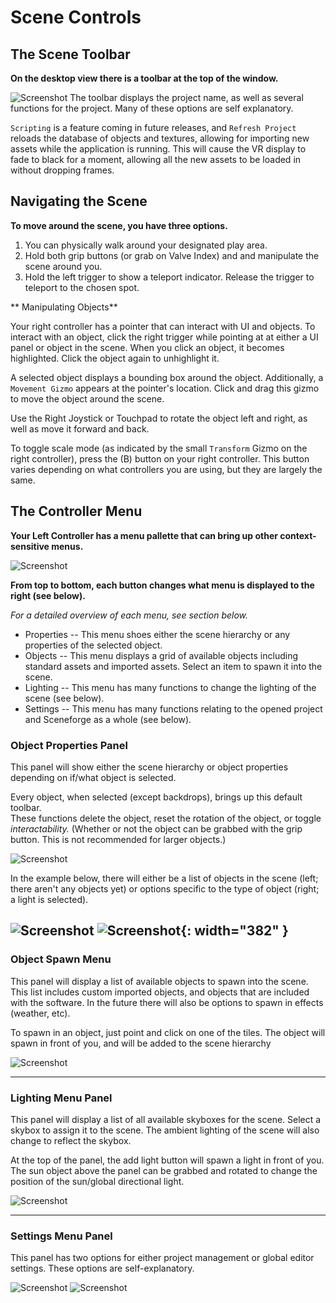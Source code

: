 # Scene Controls

## The Scene Toolbar
**On the desktop view there is a toolbar at the top of the window.**

![Screenshot](img\sceneToolbar.PNG)
The toolbar displays the project name, as well as several functions for the project.
Many of these options are self explanatory.

`Scripting` is a feature coming in future releases, and `Refresh Project` reloads the database of objects and textures, allowing for importing new assets while the application is running.  This will cause the VR display to fade to black for a moment, allowing all the new assets to be loaded in without dropping frames.


## Navigating the Scene
**To move around the scene, you have three options.**

1. You can physically walk around your designated play area.
2. Hold both grip buttons (or grab on Valve Index) and and manipulate the scene around you.
3. Hold the left trigger to show a teleport indicator.  Release the trigger to teleport to the chosen spot.

** Manipulating Objects**

Your right controller has a pointer that can interact with UI and objects.
To interact with an object, click the right trigger while pointing at at either a UI panel or object in the scene.
When you click an object, it becomes highlighted. Click the object again to unhighlight it.

A selected object displays a bounding box around the object.  Additionally, a `Movement Gizmo` appears at the pointer's location.  Click and drag this gizmo to move the object around the scene.

Use the Right Joystick or Touchpad to rotate the object left and right, as well as move it forward and back.  

To toggle scale mode (as indicated by the small `Transform` Gizmo on the right controller), press the (B) button on your right controller.  This button varies depending on what controllers you are using, but they are largely the same.

## The Controller Menu
**Your Left Controller has a menu pallette that can bring up other context-sensitive menus.**

![Screenshot](img\controllerMenu.PNG)

**From top to bottom, each button changes what menu is displayed to the right (see below).**

*For a detailed overview of each menu, see section below.*

* Properties -- This menu shoes either the scene hierarchy or any properties of the selected object.
* Objects -- This menu displays a grid of available objects including standard assets and imported assets. Select an item to spawn it into the scene.
* Lighting -- This menu has many functions to change the lighting of the scene (see below).
*  Settings -- This menu has many functions relating to the opened project and Sceneforge as a whole (see below).

### Object Properties Panel ###
This panel will show either the scene hierarchy or object properties depending on if/what object is selected.  

Every object, when selected (except backdrops), brings up this default toolbar.  
These functions delete the object, reset the rotation of the object, or toggle *interactability.* (Whether or not the object can be grabbed with the grip button.  This is not recommended for larger objects.)

![Screenshot](img\objectPropertiesToolbar.png)

In the example below, there will either be a list of objects in the scene (left; there aren't any objects yet) or options specific to the type of object (right; a light is selected).


![Screenshot](img\hierarchy.PNG)
![Screenshot](img\lightProperties.PNG){: width="382" }
---
### Object Spawn Menu ###
This panel will display a list of available objects to spawn into the scene.  This list includes custom imported objects, and objects that are included with the software.  In the future there will also be options to spawn in effects (weather, etc).

To spawn in an object, just point and click on one of the tiles.  The object will spawn in front of you, and will be added to the scene hierarchy 

![Screenshot](img\spawnObject.PNG)

---

### Lighting Menu Panel ###
This panel will display a list of all available skyboxes for the scene.  Select a skybox to assign it to the scene.  The ambient lighting of the scene will also change to reflect the skybox.

At the top of the panel, the add light button will spawn a light in front of you.  
The sun object above the panel can be grabbed and rotated to change the position of the sun/global directional light.

![Screenshot](img\lightingPanel.PNG)

---

### Settings Menu Panel ###
This panel has two options for either project management or global editor settings.  These options are self-explanatory.

![Screenshot](img\projectSettings.PNG)
![Screenshot](img\globalSettings.PNG)